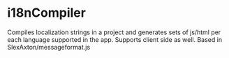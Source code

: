 i18nCompiler
============

Compiles localization strings in a project and generates sets of js/html per each language supported in the app. Supports client side as well. Based in SlexAxton/messageformat.js
